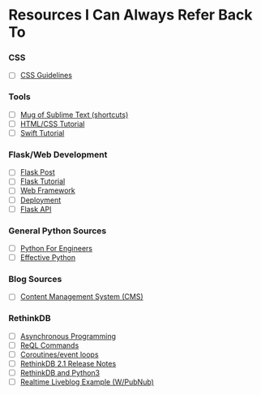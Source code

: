 # Resources I Can Always Refer Back To

### CSS
- [ ] [CSS Guidelines](http://cssguidelin.es/)

### Tools
- [ ] [Mug of Sublime Text (shortcuts)](http://katiek2.github.io/most/)
- [ ] [HTML/CSS Tutorial](https://www.udemy.com/web-development-learn-by-doing-html5-css3-from-scratch-introductory/?pmtag=LEAP0010&siteID=lzAk459zR_w-.6IR5EM1hXOhMQVDPwWUQw&LSNPUBID=lzAk459zR/w)
- [ ] [Swift Tutorial](https://www.udemy.com/learn-the-swift-programming-language-basics-in-one-day/?pmtag=LEAP0010&siteID=lzAk459zR_w-0AWrzAGjnpaLe.P8mVyjmA&LSNPUBID=lzAk459zR/w)

### Flask/Web Development
- [ ] [Flask Post](http://www.fullstackpython.com/flask.html)
- [ ] [Flask Tutorial](http://blog.miguelgrinberg.com/post/the-flask-mega-tutorial-part-ii-templates)
- [ ] [Web Framework](http://www.fullstackpython.com/web-frameworks.html)
- [ ] [Deployment](http://www.fullstackpython.com/deployment.html)
- [ ] [Flask API](http://www.flaskapi.org/)

### General Python Sources
- [ ] [Python For Engineers](http://pythonforengineers.com/)
- [ ] [Effective Python](http://www.effectivepython.com/)

### Blog Sources
- [ ] [Content Management System (CMS)](https://en.wikipedia.org/wiki/Content_management_system)

### RethinkDB
- [ ] [Asynchronous Programming](http://www.rethinkdb.com/docs/async-connections/)
- [ ] [ReQL Commands](http://rethinkdb.com/api/python/insert/)
- [ ] [Coroutines/event loops](http://stackoverflow.com/questions/25299887/how-can-i-package-a-coroutine-as-normal-function-in-event-loop)
- [ ] [RethinkDB 2.1 Release Notes](http://rethinkdb.com/blog/2.1-release/)
- [ ] [RethinkDB and Python3](http://rethinkdb.com/blog/chad-lung-python3/)
- [ ] [Realtime Liveblog Example (W/PubNub)](http://rethinkdb.com/blog/rethinkdb-pubnub/)
